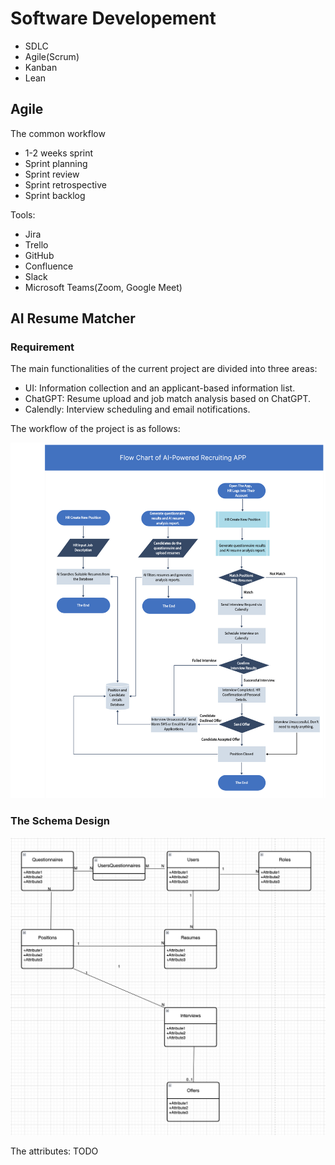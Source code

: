 # Software Developement

- SDLC
- Agile(Scrum)
- Kanban
- Lean

## Agile

The common workflow

- 1-2 weeks sprint
- Sprint planning
- Sprint review
- Sprint retrospective
- Sprint backlog

Tools:

- Jira
- Trello
- GitHub
- Confluence
- Slack
- Microsoft Teams(Zoom, Google Meet)

## AI Resume Matcher

### Requirement

The main functionalities of the current project are divided into three areas:

- UI: Information collection and an applicant-based information list.
- ChatGPT: Resume upload and job match analysis based on ChatGPT.
- Calendly: Interview scheduling and email notifications.

The workflow of the project is as follows:

![workflow](./assets/ai-resume-matcher.png)

### The Schema Design

![schema](./assets/schema.png)

The attributes: TODO
